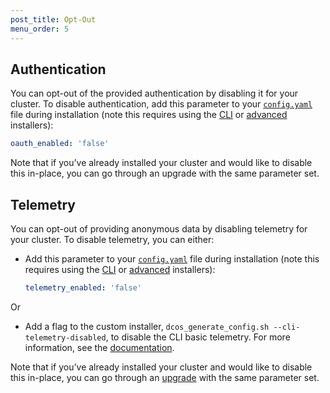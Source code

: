 ```yaml
---
post_title: Opt-Out
menu_order: 5
---
```


## Authentication

You can opt-out of the provided authentication by disabling it for your cluster. To disable authentication, add this parameter to your [`config.yaml`][4] file during installation (note this requires using the [CLI][1] or [advanced][2] installers):

```yaml
oauth_enabled: 'false'
```

Note that if you’ve already installed your cluster and would like to disable this in-place, you can go through an upgrade with the same parameter set.

## Telemetry

You can opt-out of providing anonymous data by disabling telemetry for your cluster. To disable telemetry, you can either:

- Add this parameter to your [`config.yaml`][4] file during installation (note this requires using the [CLI][1] or [advanced][2] installers):

    ```yaml
    telemetry_enabled: 'false'
    ```
Or

- Add a flag to the custom installer, `dcos_generate_config.sh --cli-telemetry-disabled`, to disable the CLI basic telemetry. For more information, see the [documentation](/docs/1.9/installing/custom/cli/).
    

Note that if you’ve already installed your cluster and would like to disable this in-place, you can go through an [upgrade][3] with the same parameter set.

[1]: /docs/1.9/installing/custom/cli/
[2]: /docs/1.9/installing/custom/advanced/
[3]: /docs/1.9/installing/custom/configuration/configuration-parameters/
[4]: /docs/1.9/installing/custom/configuration/configuration-parameters/

